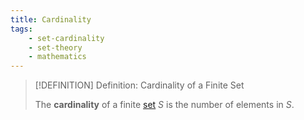 ```yaml
---
title: Cardinality
tags:
    - set-cardinality
    - set-theory
    - mathematics
---
```


>[!DEFINITION] Definition: Cardinality of a Finite Set
>
>The **cardinality** of a finite [set](../index.md) $S$ is the number of elements in $S$.
>